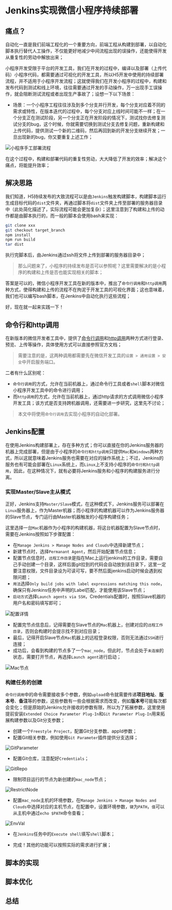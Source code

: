# Jenkins实现微信小程序持续部署

## 痛点？

自动化一直是我们前端工程化的一个重要方向，前端工程从构建到部署，以自动化脚本执行替代人工操作，不仅能更好地减少中间流程出现的误操作，还能使得开发从重复性的劳动中解放出来； 

小程序开发受限于平台的开发工具，我们在开发的过程中，编译以及部署（上传代码）小程序代码，都需要通过可视化的开发工具，所以H5开发中使用的持续部署流程，并不适用于小程序开发流程；这就使得我们在开发小程序的过程中，构建和发布代码到测试和线上环境，往往需要通过开发的手动操作，万一出现手工误操作，就会阻断测试流程或者出现生产事故了；设想一下以下场景：

- 场景：一个小程序工程往往涉及到多个分支并行开发，每个分支对应着不同的需求或特性，在版本迭代的过程中，每个分支对应上线时间可能不一样；在一个分支正在测试阶段，另一个分支正在开发阶段的情况下，测试找你去修复测试分支的bug，这个时候，你就需要切换到测试分支去修复问题，重新构建和上传代码，提供测试一个新的二维码，然后再回到新的开发分支继续开发；一旦出现新的bug，你又要重复上述工作；

![小程序手工部署流程](./images/miniprogram_build.png)

在这个过程中，构建和部署代码的重复性劳动，大大降低了开发的效率；解决这个痛点，将能提升效率；

## 解决思路

我们知道，H5持续发布的大致流程可以是由`Jenkins`触发构建脚本，构建脚本运行生成目标代码的`dist`文件夹，再通过脚本将`dist`文件夹上传至部署的服务器目录中（此处简化描述了，实际流程可能会更加复杂）；这里注意到了构建和上传的动作都是由脚本执行的，而一般的脚本会使用bash来实现：

```bash
git clone xxx
git checkout target_branch
npm install
npm run build
tar dist
```

执行完脚本后，由Jenkins通过ssh将文件上传到部署的服务器目录中； 

> 那么问题来了，小程序的持续发布是否可以参照呢？这里需要解决的是小程序的构建和上传是否也能实现相关的脚本；

答案是可以的，微信小程序开发工具在新的版本中，推出了`命令行调用`和`http调用`两种方式，使得构建和上传的流程不在拘泥于开发工具的可视化界面；这也意味着，我们也可以编写bash脚本，在Jenkins中自动化执行这些流程； 

好，现在就一起来实践一下！

## 命令行和http调用

在新版本的微信开发者工具中，提供了[命令行调用](https://developers.weixin.qq.com/miniprogram/dev/devtools/cli.html)和[http调用](https://developers.weixin.qq.com/miniprogram/dev/devtools/http.html)两种方式进行登录、预览、上传等操作，具体使用方式可以直接参照官方文档； 

> 需要注意的是，这两种调用都需要先在微信开发工具的`设置 > 通用设置 > 安全`中开启服务端口。

二者有什么区别呢：

- `命令行调用`的方式，允许在当前机器上，通过命令行工具或者`shell`脚本对微信小程序开发工具中的命令进行调用；
- 而`http调用`的方式，允许在当前机器上，通过http请求的方式调用微信小程序开发工具；该方式是否支持跨机器调用，还需要进一步研究，这里先不讨论；

> 本文中将使用`命令行调用`去实现小程序的自动化部署。

## Jenkins配置

在使用Jenkins构建部署上，存在多种方式；你可以直接在你的Jenkins服务器的机器上完成部署，但是由于小程序的`命令行和http调用`只提供`Mac`和`Windows`两种方式，所以这就意味着Jenkins服务也需要在对应的操作系统上；不过，Jenkins的服务也有可能会部署在`Linux`系统上，而`Linux`上不支持小程序的`命令行和http调用`，因此，在这种情况下，就有必要将Jenkins服务和小程序的构建服务进行分离。 

### 实现Master/Slave主从模式

正好，Jenkins支持`Master/Slave`模式，在这种模式下，Jenkins服务可以部署在`Linux`服务器上，作为Master机器；而小程序的构建机器可以作为Jenkins服务器的Slave节点，专门运行由Master机器触发的小程序构建任务； 

这里选择一台`Mac`机器作为小程序的构建机器，将这台机器配置为Slave节点时，需要在Jenkins按照如下步骤配置：

- 在`Manage Jenkins > Manage Nodes and Clouds`中选择新建节点；
- 新建节点时，选择`Permanant Agent`，然后开始配置节点信息；
- 配置节点信息时，`远程工作目录`是指在Mac上运行jenkins的工作目录，需要自己手动创建一个目录，这样后面git拉到的代码会自动放到该目录下，这里一定要注意权限，文件目录设为可读可写，要不然后面jenkins启动时候会遇到权限问题；
- `用法`选择`Only build jobs with label expressions matching this node`，确保只有Jenkins任务中声明的Label匹配，才能使用该Slave节点；
- `启动方式`选择`Launch agents via SSH`，Credentials配置时，按照Slave机器的用户名和密码填写即可；

![配置详情](./images/jenkins_slave_config.png)

- 配置完节点信息后，记得需要在Slave节点的`Mac`机器上，创建对应的`远程工作目录`，否则会构建时会提示找不到对应目录；
- 最后，记得开启Slave节点`Mac`机器上的远程登录权限，否则无法通过`SSH`进行连接；
- 成功后，会看到构建的节点多了一个`mac_node`，但此时，节点会处于`未连接`的状态，需要打开节点，再选择`Launch agent`进行启动；

![Mac节点](./images/ci_jenkins_new_node.png)

### 构建任务的创建

`命令行调用`中的命令需要接收多个参数，例如`upload`命令就需要传递**项目地址**、**版本号**、**备注**等的参数，这些参数有一些会根据需求而改变，例如**版本号**可能每次都会变化；但是原始的Jenkins允许接收的参数有限，所以为了拓展参数，这里使用提前安装`Extended Choice Parameter Plug-In`和`Git Parameter Plug-In`用来拓展构建参数以及Git分支参数；

- 创建一个`Freestyle Project`，配置Git分支参数、appId参数；
- 配置Git相关参数，例如使用`Git Parameter`插件提供分支选择；

![GitParameter](./images/config_git_parameter.png)

- 配置Git仓库，注意配好`Credentials`；

![GitRepo](./images/config_git_repo.png)

- 限制项目运行的节点为新创建的`mac_node`节点；

![RestrictNode](./images/restrict_node.png)

- 配置`mac_node`主机的环境参数，在`Manage Jenkins > Manage Nodes and Clouds`中选择对应的主机节点，在配置中，设置环境参数，`键`为`PATH`，`值`可以从主机中通过`echo $PATH`命令查看；

![EnvVal](./images/jenkins_node_env_var.png)

- 在`Jenkins`任务中的`Execute shell`填写`shell`脚本；

- 完成！其他的功能可以按照实际的需求进行扩展；

## 脚本的实现



## 脚本优化

## 总结


